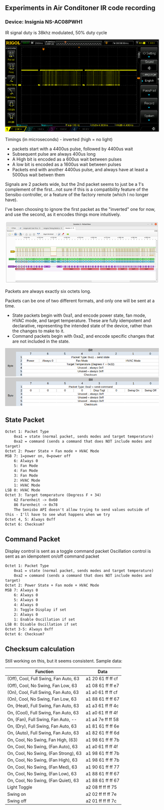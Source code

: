 ## Experiments in Air Conditoner IR code recording

### Device: Insignia NS-AC08PWH1

IR signal duty is 38khz modulated, 50% duty cycle

![waveform.png](waveform.png)

Timings (in microseconds) - inverted (high = no light)

* packets start with a 4400us pulse, followed by 4400us wait
* Subsequent pulse are always 400us long
* A High bit is encoded as a 600us wait between pulses
* A low bit is encoded as a 1600us wait between pulses
* Packets end with another 4400us pulse, and always have at least a 5000us wait betwen them

Signals are 2 packets wide, but the 2nd packet seems to just be a 1's complement of the first...not sure if this is a compatibility feature of the Sensibo controller, or a feature of the factory remote (which I no longer have).

I've been choosing to ignore the first packet as the "inverted" one for now, and use the second, as it encodes things more intuitively.

![pulseview_decode_2.png](pulseview_decode_2.png)

Packets are always exactly six octets long.

Packets can be one of two different formats, and only one will be sent at a time.

* State packets begin with 0xa1, and encode power state, fan mode, HVAC mode, and target temperature. These are fully idempotent and declarative, representing the intended state of the device, rather than the changes to make to it.
* Command packets begin with 0xa2, and encode specific changes that are not included in the state.

![state_packet_structure.png](state_packet_structure.png)
![command_backet_structure.png](command_packet_structure.png)

## State Packet

	Octet 1: Packet Type
		0xa1 = state (normal packet, sends modes and target temperature)
		0xa2 = command (sends a command that does NOT include modes and target)
	Octet 2: Power State + Fan mode + HVAC Mode
	MSB	7: 1=power on, 0=power off
		6: Always 0
		5: Fan Mode
		4: Fan Mode
		3: Fan Mode
		2: HVAC Mode
		1: HVAC Mode
	LSB	0: HVAC Mode 
	Octet 3: Target temperature (Degress F + 34)
		62 Farenheit -> 0x60
		86 Farenheit -> 0x78
		The Senisbo API doesn't allow trying to send values outside of this - I'll have to see what happens when we try
	Octet 4, 5: Always 0xff
	Octet 6: Checksum? 

## Command Packet

Display control is sent as a toggle command packet
Oscillation control is sent as an idempotent on/off command packet 

	Octet 1: Packet Type
		0xa1 = state (normal packet, sends modes and target temperature)
		0xa2 = command (sends a command that does NOT include modes and target)
	Octet 2: Power State + Fan mode + HVAC Mode
	MSB	7: Always 0
		6: Always 0
		5: Always 0
		4: Always 0
		3: Toggle Display if set
		2: Always 0
		1: Enable Oscillation if set
	LSB	0: Disable Oscillation if set
	Octet 3-5: Always 0xff
	Octet 6: Checksum? 

## Checksum calculation

Still working on this, but it seems consistent. Sample data:

| Function | Data |
| --- | --- |
| (Off), Cool, Full Swing, Fan Auto, 63			| a1 20 61 ff ff cf |
| (Off), Cool, No Swing, Fan Low, 63				| a1 08 61 ff ff e7 |
| (On),  Cool, Full Swing, Fan Auto, 63			| a1 a0 61 ff ff cf |
| (On), Cool, No Swing, Fan Low, 63				| a1 88 61 ff ff 67 |
| On, (Heat), Full Swing, Fan Auto, 63			| a1 a3 61 ff ff 4c |
| On, (Cool), Full Swing, Fan Auto, 63			| a1 a0 61 ff ff 4f |
| On, (Fan), Full Swing, Fan Auto, --				| a1 a4 7e ff ff 58 |
| On, (Dry), Full Swing, Fan Auto, 63				| a1 81 61 ff ff 6e |
| On, (Auto), Full Swing, Fan Auto, 63			| a1 82 61 ff ff 6d |
| On, Cool, No Swing, Fan High, (63)				| a1 98 61 ff ff 7b |
| On, Cool, No Swing, (Fan Auto), 63				| a1 a0 61 ff ff 4f |
| On, Cool, No Swing, (Fan Strong), 63			| a1 98 61 ff ff 7b |
| On, Cool, No Swing, (Fan High), 63				| a1 98 61 ff ff 7b |
| On, Cool, No Swing, (Fan Med), 63				| a1 90 61 ff ff 77 |
| On, Cool, No Swing, (Fan Low), 63				| a1 88 61 ff ff 67 |
| On, Cool, No Swing, (Fan Quiet), 63				| a1 88 61 ff ff 67 |
| Light Toggle									| a2 08 ff ff ff 75	 |
| Swing on 										| a2 02 ff ff ff 7e |
| Swing off										| a2 01 ff ff ff 7c |
